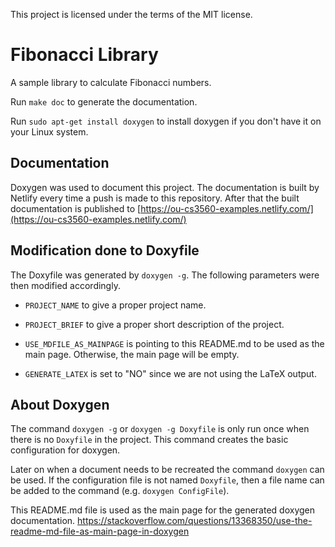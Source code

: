 This project is licensed under the terms of the MIT license.

# Fibonacci Library

A sample library to calculate Fibonacci numbers.

Run `make doc` to generate the documentation.

Run `sudo apt-get install doxygen` to install doxygen if you don't have it on your Linux system.

## Documentation

Doxygen was used to document this project. The documentation is built by Netlify every time a push is made to this repository.
After that the built documentation is published to [https://ou-cs3560-examples.netlify.com/](https://ou-cs3560-examples.netlify.com/)

## Modification done to Doxyfile

The Doxyfile was generated by `doxygen -g`. The following parameters were then modified accordingly.

- `PROJECT_NAME` to give a proper project name.

- `PROJECT_BRIEF` to give a proper short description of the project.

- `USE_MDFILE_AS_MAINPAGE` is pointing to this README.md to be used as the main page. Otherwise, the main page will be empty.

- `GENERATE_LATEX` is set to "NO" since we are not using the LaTeX output.


## About Doxygen

The command `doxygen -g` or `doxygen -g Doxyfile` is only run once when there is no `Doxyfile` in the project. This command
creates the basic configuration for doxygen.

Later on when a document needs to be recreated the command `doxygen` can be used. If the configuration file is
not named `Doxyfile`, then a file name can be added to the command (e.g. `doxygen ConfigFile`).

This README.md file is used as the main page for the generated doxygen documentation. 
https://stackoverflow.com/questions/13368350/use-the-readme-md-file-as-main-page-in-doxygen
